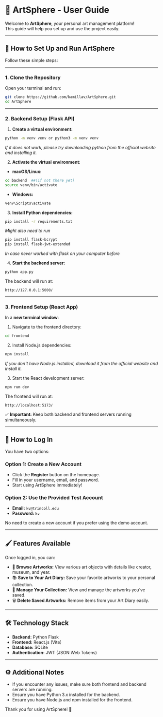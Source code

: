 # 🎨 ArtSphere - User Guide

Welcome to **ArtSphere**, your personal art management platform!  
This guide will help you set up and use the project easily.

---

## 🚀 How to Set Up and Run ArtSphere

Follow these simple steps:

---

### 1. Clone the Repository

Open your terminal and run:

```bash
git clone https://github.com/kamillav/ArtSphere.git
cd ArtSphere
```

---

### 2. Backend Setup (Flask API)

1. **Create a virtual environment:**

```bash
python -m venv venv or python3 -m venv venv
```

*If it does not work, please try downloading python from the official website and installing it.*

2. **Activate the virtual environment:**

- **macOS/Linux:**

```bash
cd backend  ##(if not there yet)
source venv/bin/activate
```

- **Windows:**

```bash
venv\Scripts\activate
```

3. **Install Python dependencies:**

```bash
pip install -r requirements.txt
```
*Might also need to run*

```bash
pip install flask-bcrypt
pip install flask-jwt-extended
```

*In case never worked with flask on your computer before*

4. **Start the backend server:**

```bash
python app.py
```


The backend will run at:

```
http://127.0.0.1:5000/
```

---

### 3. Frontend Setup (React App)

In a **new terminal window**:

1. Navigate to the frontend directory:

```bash
cd frontend
```

2. Install Node.js dependencies:

```bash
npm install
```
*If you don't have Node.js installed, download it from the official website and install it.*

3. Start the React development server:

```bash
npm run dev
```

The frontend will run at:

```
http://localhost:5173/
```

✅ **Important:** Keep both backend and frontend servers running simultaneously.

---

## 🔑 How to Log In

You have two options:

### Option 1: Create a New Account

- Click the **Register** button on the homepage.
- Fill in your username, email, and password.
- Start using ArtSphere immediately!

### Option 2: Use the Provided Test Account

- **Email:** `kv@trincoll.edu`
- **Password:** `kv`

No need to create a new account if you prefer using the demo account.

---

## 🖌️ Features Available

Once logged in, you can:

- 🎨 **Browse Artworks:** View various art objects with details like creator, museum, and year.
- 📚 **Save to Your Art Diary:** Save your favorite artworks to your personal collection.
- 📝 **Manage Your Collection:** View and manage the artworks you’ve saved.
- 🗑️ **Delete Saved Artworks:** Remove items from your Art Diary easily.

---

## 🛠️ Technology Stack

- **Backend:** Python Flask
- **Frontend:** React.js (Vite)
- **Database:** SQLite
- **Authentication:** JWT (JSON Web Tokens)

---

## ⚙️ Additional Notes

- If you encounter any issues, make sure both frontend and backend servers are running.
- Ensure you have Python 3.x installed for the backend.
- Ensure you have Node.js and npm installed for the frontend.

Thank you for using ArtSphere! 🎉

